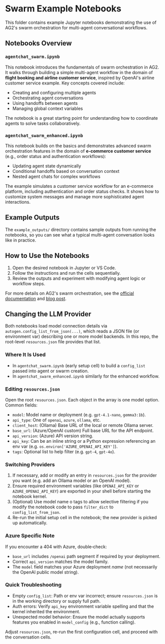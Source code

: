 # Swarm Example Notebooks

This folder contains example Jupyter notebooks demonstrating the use of AG2's swarm orchestration for multi-agent conversational workflows.

## Notebooks Overview

### `agentchat_swarm.ipynb`

This notebook introduces the fundamentals of swarm orchestration in AG2. It walks through building a simple multi-agent workflow in the domain of **flight booking and airline customer service**, inspired by OpenAI's airline customer service example. Key concepts covered include:

- Creating and configuring multiple agents
- Orchestrating agent conversations
- Using handoffs between agents
- Managing global context variables

The notebook is a great starting point for understanding how to coordinate agents to solve tasks collaboratively.

### `agentchat_swarm_enhanced.ipynb`

This notebook builds on the basics and demonstrates advanced swarm orchestration features in the domain of **e-commerce customer service** (e.g., order status and authentication workflows):

- Updating agent state dynamically
- Conditional handoffs based on conversation context
- Nested agent chats for complex workflows

The example simulates a customer service workflow for an e-commerce platform, including authentication and order status checks. It shows how to customize system messages and manage more sophisticated agent interactions.

## Example Outputs

The `example_outputs/` directory contains sample outputs from running the notebooks, so you can see what a typical multi-agent conversation looks like in practice.

## How to Use the Notebooks

1. Open the desired notebook in Jupyter or VS Code.
2. Follow the instructions and run the cells sequentially.
3. Review the outputs and experiment with modifying agent logic or workflow steps.

For more details on AG2's swarm orchestration, see the [official documentation](https://docs.ag2.ai/latest/docs/user-guide/advanced-concepts/orchestration/swarm/deprecation) and [blog post](https://docs.ag2.ai/latest/docs/blog/2024/11/17/Swarm).

## Changing the LLM Provider

Both notebooks load model connection details via `autogen.config_list_from_json(...)`, which reads a JSON file (or environment var) describing one or more model backends. In this repo, the root-level `resources.json` file provides that list.

### Where It Is Used

- In `agentchat_swarm.ipynb` (early setup cell) to build a `config_list` passed into agent or swarm creation.
- In `agentchat_swarm_enhanced.ipynb` similarly for the enhanced workflow.

### Editing `resources.json`

Open the root `resources.json`. Each object in the array is one model option. Common fields:

- `model`: Model name or deployment (e.g. `gpt-4.1-nano`, `gemma3:1b`).
- `api_type`: One of `openai`, `azure`, `ollama`, etc.
- `client_host`: (Ollama) Base URL of the local or remote Ollama server.
- `base_url`: (Azure/OpenAI custom) Full base URL for the API endpoint.
- `api_version`: (Azure) API version string.
- `api_key`: Can be an inline string or a Python expression referencing an env var (e.g. `os.environ['AZURE_OPENAI_API_KEY']`).
- `tags`: Optional list to help filter (e.g. `gpt-4`, `gpt-4o`).

### Switching Providers

1. If necessary, add or modify an entry in `resources.json` for the provider you want (e.g. add an Ollama model or an OpenAI model).
2. Ensure required environment variables (like `OPENAI_API_KEY` or `AZURE_OPENAI_API_KEY`) are exported in your shell before starting the notebook kernel.
3. (Optional) Use model name o tags to allow selective filtering if you modify the notebook code to pass `filter_dict` to `config_list_from_json`.
4. Re-run the initial setup cell in the notebook; the new provider is picked up automatically.

### Azure Specific Note

If you encounter a 404 with Azure, double‑check:

- `base_url` includes `/openai` path segment if required by your deployment.
- Correct `api_version` matches the model family.
- The `model` field matches your Azure deployment *name* (not necessarily the OpenAI public model string).

### Quick Troubleshooting

- Empty `config_list`: Path or env var incorrect; ensure `resources.json` is in the working directory or supply full path.
- Auth errors: Verify `api_key` environment variable spelling and that the kernel inherited the environment.
- Unexpected model behavior: Ensure the model actually supports features you enabled in `model_config` (e.g., function calling).

Adjust `resources.json`, re-run the first configuration cell, and proceed with the conversation cells.
